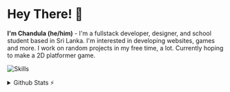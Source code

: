 # Hey There! 👋
**I'm Chandula (he/him)** - I'm a fullstack developer, designer, and school student based in Sri Lanka. I'm interested in developing websites, games and more. I work on random projects in my free time, a lot. Currently hoping to make a 2D platformer game.

![Skills](https://skillicons.dev/icons?i=html,css,js,py,svelte,ts,bootstrap,gatsby,react,angular,vscode,figma&perline=6)

<details>
  <summary>Github Stats ⚡</summary>
  <br />
  <p align="center">
  <img src="https://github-readme-stats.vercel.app/api?username=RedEdge967&theme=blueberry&count_private=true&hide_border=true&line_height=20">
  <img src="https://github-readme-stats.vercel.app/api/top-langs/?username=RedEdge967&layout=compact&theme=blueberry&count_private=true&hide_border=true">
  </p>
</details>
